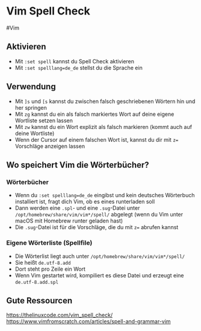 # Vim Spell Check

#Vim

## Aktivieren
- Mit `:set spell` kannst du Spell Check aktivieren
- Mit `:set spelllang=de_de` stellst du die Sprache ein

## Verwendung
- Mit `]s` und `[s` kannst du zwischen falsch geschriebenen Wörtern hin und her springen
- Mit `zg` kannst du ein als falsch markiertes Wort auf deine eigene Wortliste setzen lassen
- Mit `zw` kannst du ein Wort explizit als falsch markieren (kommt auch auf deine Wortliste)
- Wenn der Cursor auf einem falschen Wort ist, kannst du dir mit `z=` Vorschläge anzeigen lassen

## Wo speichert Vim die Wörterbücher?
### Wörterbücher
- Wenn du `:set spelllang=de_de` eingibst und kein deutsches Wörterbuch installiert ist, fragt dich Vim, ob es eines runterladen soll
- Dann werden eine `.spl`- und eine `.sug`-Datei unter `/opt/homebrew/share/vim/vim*/spell/` abgelegt (wenn du Vim unter macOS mit Homebrew runter geladen hast)
- Die `.sug`-Datei ist für die Vorschläge, die du mit `z=` abrufen kannst

### Eigene Wörterliste (Spellfile)
- Die Wörterlist liegt auch unter `/opt/homebrew/share/vim/vim*/spell/`
- Sie heißt `de.utf-8.add`
- Dort steht pro Zeile ein Wort
- Wenn Vim gestartet wird, kompiliert es diese Datei und erzeugt eine `de.utf-8.add.spl`

## Gute Ressourcen
https://thelinuxcode.com/vim_spell_check/
https://www.vimfromscratch.com/articles/spell-and-grammar-vim

